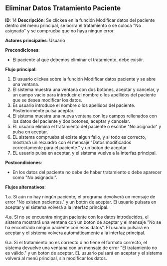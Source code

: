 ## Eliminar Datos Tratamiento Paciente

**ID**: 14
**Descripción**: Se clickea en la función Modificar datos del paciente dentro del menu principal, se borra el tratamiento o se coloca "No asignado" y se comprueba que no haya ningun error.

**Actores principales**: Usuario

**Precondiciones**:
* El paciente al que debemos eliminar el tratamiento, debe existir.

**Flujo principal**:
1. El usuario clickea sobre la función Modificar datos paciente y se abre una ventana.
1. El sistema muestra una ventana con dos botones, aceptar y cancelar, y un campo vacio para introducir el nombre o los apellidos del paciente que se desea modificar los datos.  
1. Es usuario introduce el nombre o los apellidos del paciente. Posteriormente pulsa aceptar.
1. El sistema muestra una nueva ventana con los campos rellenados con los datos del paciente y dos botones, aceptar y cancelar.
1. EL usuario elimina el tratamiento del paciente o escribe "No asignado" y pulsa en aceptar.
1. EL sistema comprueba si existe algun fallo, y si todo es correcto, mostrará un recuadro con el mensaje "Datos modificados correctamente para el paciente." y un boton de aceptar.
1. EL usuario pulsa en aceptar, y el sistema vuelve a la interfaz principal.
 
**Postcondiciones**:

* En los datos del paciente no debe de haber tratamiento o debe aparecer como "No asignado.".

**Flujos alternativos**:

1.a. Si aún no hay ningún paciente, el programa devolverá un mensaje de error "No existen pacientes." y un botón de aceptar. El usuario pulsara en aceptar y el sistema volverá a la interfaz principal.

4.a. Si no se encuentra ningún paciente con los datos introducidos, el sistema mostrará una ventana con un boton de aceptar y el mensaje "No se ha encontrado ningún paciente con esos datos". El usuario pulsará en aceptar y el sistema volvera automáticamente a la interfaz principal.   

6.a. Si el tratamiento no es correcto o no tiene el formato correcto, el sistema devuelve una ventana con un mensaje de error "El tratamiento no es válido." y un boton de aceptar. EL usuario pulsará en aceptar y el sistema volverá al menú principal, sin modificar los datos.   
